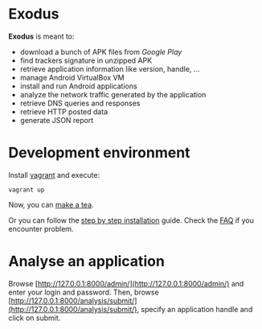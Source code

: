 # Exodus
**Exodus** is meant to:
  * download a bunch of APK files from *Google Play*
  * find trackers signature in unzipped APK
  * retrieve application information like version, handle, ...
  * manage Android VirtualBox VM
  * install and run Android applications
  * analyze the network traffic generated by the application
  * retrieve DNS queries and responses
  * retrieve HTTP posted data
  * generate JSON report

# Development environment

Install [vagrant](https://www.vagrantup.com/) and execute:

```
vagrant up
```

Now, you can [make a tea](https://wiki.laquadrature.net/TeaHouse).

Or you can follow the [step by step installation](doc/install.md) guide. Check the [FAQ](doc/faq.md) if you encounter problem.

# Analyse an application

Browse [http://127.0.0.1:8000/admin/](http://127.0.0.1:8000/admin/) and enter your login and password. Then,
browse [http://127.0.0.1:8000/analysis/submit/](http://127.0.0.1:8000/analysis/submit/), specify an application handle
and click on submit.
